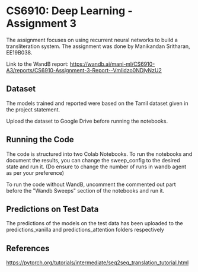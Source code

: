 
# CS6910: Deep Learning - Assignment 3

The assignment focuses on using recurrent neural networks to build a transliteration system. The assignment was done by Manikandan Sritharan, EE19B038.

Link to the WandB report: https://wandb.ai/mani-ml/CS6910-A3/reports/CS6910-Assignment-3-Report--Vmlldzo0NDIyNzU2

## Dataset

The models trained and reported were based on the Tamil dataset given in the project statement.

Upload the dataset to Google Drive before running the notebooks.
## Running the Code

The code is structured into two Colab Notebooks. To run the notebooks and document the results, you can change the sweep_config to the desired state and run it. (Do ensure to change the number of runs in wandb agent as per your preference)

To run the code without WandB, uncomment the commented out part before the "Wandb Sweeps" section of the notebooks and run it.
## Predictions on Test Data

The predictions of the models on the test data has been uploaded to the predictions_vanilla and predictions_attention folders respectively

## References
https://pytorch.org/tutorials/intermediate/seq2seq_translation_tutorial.html
